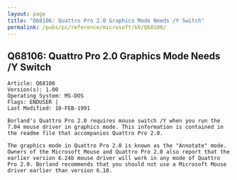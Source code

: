```yaml
---
layout: page
title: "Q68106: Quattro Pro 2.0 Graphics Mode Needs /Y Switch"
permalink: /pubs/pc/reference/microsoft/kb/Q68106/
---
```


## Q68106: Quattro Pro 2.0 Graphics Mode Needs /Y Switch

	Article: Q68106
	Version(s): 1.00
	Operating System: MS-DOS
	Flags: ENDUSER |
	Last Modified: 10-FEB-1991
	
	Borland's Quattro Pro 2.0 requires mouse switch /Y when you run the
	7.04 mouse driver in graphics mode. This information is contained in
	the readme file that accompanies Quattro Pro 2.0.
	
	The graphics mode in Quattro Pro 2.0 is known as the "Annotate" mode.
	Owners of the Microsoft Mouse and Quattro Pro 2.0 also report that the
	earlier version 6.24b mouse driver will work in any mode of Quattro
	Pro 2.0. Borland recommends that you should not use a Microsoft Mouse
	driver earlier than version 6.10.

